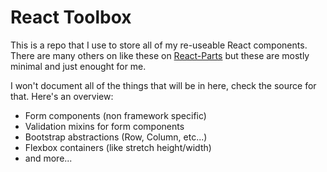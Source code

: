 # React Toolbox

This is a repo that I use to store all of my re-useable React components. There are many others on like these on [React-Parts](http://react.parts) but these are mostly minimal and just enought for me.

I won't document all of the things that will be in here, check the source for that. Here's an overview:

- Form components (non framework specific)
- Validation mixins for form components
- Bootstrap abstractions (Row, Column, etc...)
- Flexbox containers (like stretch height/width)
- and more...
